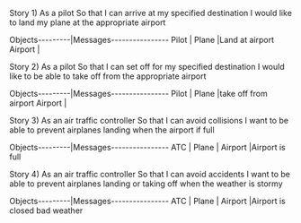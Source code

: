 
Story 1)
As a pilot
So that I can arrive at my specified destination
I would like to land my plane at the appropriate airport


Objects---------|Messages----------------
Pilot           |
Plane           |Land at airport
Airport         |


Story 2)
As a pilot
So that I can set off for my specified destination
I would like to be able to take off from the appropriate airport

Objects---------|Messages----------------
Pilot           |
Plane           |take off from airport
Airport         |


Story 3)
As an air traffic controller
So that I can avoid collisions
I want to be able to prevent airplanes landing when the airport if full



Objects---------|Messages----------------
ATC             |
Plane           |
Airport         |Airport is full


Story 4)
As an air traffic controller
So that I can avoid accidents
I want to be able to prevent airplanes landing or taking off when the weather is stormy


Objects---------|Messages----------------
ATC             |
Plane           |
Airport         |Airport is closed bad weather
